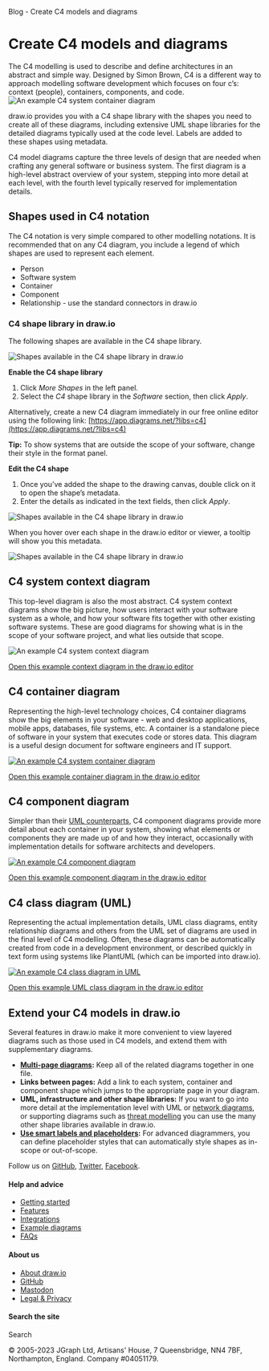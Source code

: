 Blog - Create C4 models and diagrams               

Create C4 models and diagrams
=============================

The C4 modelling is used to describe and define architectures in an abstract and simple way. Designed by Simon Brown, C4 is a different way to approach modelling software development which focuses on four c’s: context (people), containers, components, and code.  
![An example C4 system container diagram](drawio_using_c4_model_c4-container.png)

draw.io provides you with a C4 shape library with the shapes you need to create all of these diagrams, including extensive UML shape libraries for the detailed diagrams typically used at the code level. Labels are added to these shapes using metadata.

C4 model diagrams capture the three levels of design that are needed when crafting any general software or business system. The first diagram is a high-level abstract overview of your system, stepping into more detail at each level, with the fourth level typically reserved for implementation details.

Shapes used in C4 notation
--------------------------

The C4 notation is very simple compared to other modelling notations. It is recommended that on any C4 diagram, you include a legend of which shapes are used to represent each element.

*   Person
*   Software system
*   Container
*   Component
*   Relationship - use the standard connectors in draw.io

### C4 shape library in draw.io

The following shapes are available in the C4 shape library.

![Shapes available in the C4 shape library in draw.io](drawio_using_c4_model_c4-shape-library.png)

**Enable the C4 shape library**

1.  Click _More Shapes_ in the left panel.
2.  Select the _C4_ shape library in the _Software_ section, then click _Apply_.

Alternatively, create a new C4 diagram immediately in our free online editor using the following link: [https://app.diagrams.net/?libs=c4](https://app.diagrams.net/?libs=c4)

**Tip:** To show systems that are outside the scope of your software, change their style in the format panel.

**Edit the C4 shape**

1.  Once you’ve added the shape to the drawing canvas, double click on it to open the shape’s metadata.
2.  Enter the details as indicated in the text fields, then click _Apply_.

![Shapes available in the C4 shape library in draw.io](drawio_using_c4_model_c4-component-metadata.png)

When you hover over each shape in the draw.io editor or viewer, a tooltip will show you this metadata.

![Shapes available in the C4 shape library in draw.io](drawio_using_c4_model_c4-hover-metadata.png)

C4 system context diagram
-------------------------

This top-level diagram is also the most abstract. C4 system context diagrams show the big picture, how users interact with your software system as a whole, and how your software fits together with other existing software systems. These are good diagrams for showing what is in the scope of your software project, and what lies outside that scope.

![An example C4 system context diagram](drawio_using_c4_model_c4-context.png)

[Open this example context diagram in the draw.io editor](https://app.diagrams.net/?lightbox=0&highlight=0000ff&edit=_blank&layers=1&nav=1&title=#Uhttps%3A%2F%2Fraw.githubusercontent.com%2Fjgraph%2Fdrawio-diagrams%2Fmaster%2Fblog%2FC4.drawio)

C4 container diagram
--------------------

Representing the high-level technology choices, C4 container diagrams show the big elements in your software - web and desktop applications, mobile apps, databases, file systems, etc. A container is a standalone piece of software in your system that executes code or stores data. This diagram is a useful design document for software engineers and IT support.

[![An example C4 system container diagram](/assets/img/blog/c4-container.png)](https://viewer.diagrams.net/?lightbox=1&highlight=0000ff&edit=_blank&layers=1&page=1&nav=1&title=#Uhttps%3A%2F%2Fraw.githubusercontent.com%2Fjgraph%2Fdrawio-diagrams%2Fmaster%2Fblog%2FC4.drawio)

[Open this example container diagram in the draw.io editor](https://app.diagrams.net/?lightbox=0&highlight=0000ff&edit=_blank&layers=1&page=1&nav=1&title=#Uhttps%3A%2F%2Fraw.githubusercontent.com%2Fjgraph%2Fdrawio-diagrams%2Fmaster%2Fblog%2FC4.drawio)

C4 component diagram
--------------------

Simpler than their [UML counterparts](/blog/component-diagrams.html), C4 component diagrams provide more detail about each container in your system, showing what elements or components they are made up of and how they interact, occasionally with implementation details for software architects and developers.

[![An example C4 component diagram](/assets/img/blog/c4-component.png)](https://viewer.diagrams.net/?lightbox=1&highlight=0000ff&edit=_blank&layers=1&page=2&nav=1&title=#Uhttps%3A%2F%2Fraw.githubusercontent.com%2Fjgraph%2Fdrawio-diagrams%2Fmaster%2Fblog%2FC4.drawio)

[Open this example component diagram in the draw.io editor](https://app.diagrams.net/?lightbox=0&highlight=0000ff&edit=_blank&layers=1&page=2&nav=1&title=#Uhttps%3A%2F%2Fraw.githubusercontent.com%2Fjgraph%2Fdrawio-diagrams%2Fmaster%2Fblog%2FC4.drawio)

C4 class diagram (UML)
----------------------

Representing the actual implementation details, UML class diagrams, entity relationship diagrams and others from the UML set of diagrams are used in the final level of C4 modelling. Often, these diagrams can be automatically created from code in a development environment, or described quickly in text form using systems like PlantUML (which can be imported into draw.io).

[![An example C4 class diagram in UML](/assets/img/blog/c4-class-example.png)](https://viewer.diagrams.net/?lightbox=1&highlight=0000ff&edit=_blank&layers=1&page=3&nav=1&title=#Uhttps%3A%2F%2Fraw.githubusercontent.com%2Fjgraph%2Fdrawio-diagrams%2Fmaster%2Fblog%2FC4.drawio)

[Open this example UML class diagram in the draw.io editor](https://app.diagrams.net/?lightbox=0&highlight=0000ff&edit=_blank&layers=1&page=3&nav=1&title=#Uhttps%3A%2F%2Fraw.githubusercontent.com%2Fjgraph%2Fdrawio-diagrams%2Fmaster%2Fblog%2FC4.drawio)

Extend your C4 models in draw.io
--------------------------------

Several features in draw.io make it more convenient to view layered diagrams such as those used in C4 models, and extend them with supplementary diagrams.

*   **[Multi-page diagrams](/blog/multiple-page-diagrams.html):** Keep all of the related diagrams together in one file.
*   **Links between pages:** Add a link to each system, container and component shape which jumps to the appropriate page in your diagram.
*   **UML, infrastructure and other shape libraries:** If you want to go into more detail at the implementation level with UML or [network diagrams](/blog/network-diagrams.html), or supporting diagrams such as [threat modelling](/blog/threat-modelling.html) you can use the many other shape libraries available in draw.io.
*   **[Use smart labels and placeholders](/blog/placeholders.html):** For advanced diagrammers, you can define placeholder styles that can automatically style shapes as in-scope or out-of-scope.

Follow us on [GitHub](https://github.com/jgraph/drawio), [Twitter](https://twitter.com/drawio), [Facebook](https://www.facebook.com/drawioapp/).



#### Help and advice

*   [Getting started](/doc/)
*   [Features](/features.html)
*   [Integrations](/integrations.html)
*   [Example diagrams](/example-diagrams.html)
*   [FAQs](/doc/faq/)

#### About us

*   [About draw.io](/about.html)
*   [GitHub](https://github.com/jgraph)
*   [Mastodon](https://hostux.social/@drawio)
*   [Legal & Privacy](/trust/)

#### Search the site

Search

© 2005-2023 JGraph Ltd, Artisans' House, 7 Queensbridge, NN4 7BF, Northampton, England. Company #04051179.